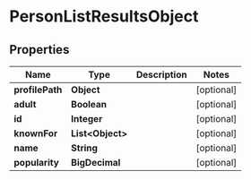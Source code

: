 

# PersonListResultsObject


## Properties

| Name | Type | Description | Notes |
|------------ | ------------- | ------------- | -------------|
|**profilePath** | **Object** |  |  [optional] |
|**adult** | **Boolean** |  |  [optional] |
|**id** | **Integer** |  |  [optional] |
|**knownFor** | **List&lt;Object&gt;** |  |  [optional] |
|**name** | **String** |  |  [optional] |
|**popularity** | **BigDecimal** |  |  [optional] |




